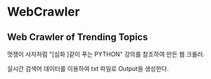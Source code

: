 # WebCrawler
## Web Crawler of Trending Topics

멋쟁이 사자처럼 "[심화 ]같이 푸는 PYTHON" 강의를 참조하여 만든 웹 크롤러. 

실시간 검색어 데이터를 이용하여 txt 파일로 Output을 생성한다.

